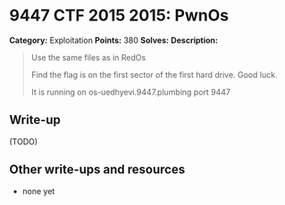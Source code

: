 # 9447 CTF 2015 2015: PwnOs

**Category:** Exploitation
**Points:** 380
**Solves:** 
**Description:**

> Use the same files as in RedOs
> 
> Find the flag is on the first sector of the first hard drive. Good luck.
> 
> It is running on os-uedhyevi.9447.plumbing port 9447


## Write-up

(TODO)

## Other write-ups and resources

* none yet
